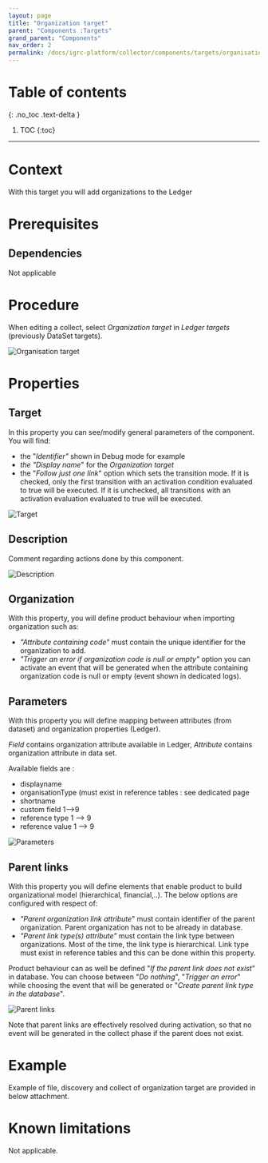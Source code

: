 ```yaml
---
layout: page
title: "Organization target"
parent: "Components :Targets"
grand_parent: "Components"
nav_order: 2
permalink: /docs/igrc-platform/collector/components/targets/organisation-target/
---
```


# Table of contents
{: .no_toc .text-delta }

1. TOC
{:toc}
---

# Context

With this target you will add organizations to the Ledger

# Prerequisites

## Dependencies

Not applicable  

# Procedure

When editing a collect, select _Organization target_ in _Ledger targets_ (previously DataSet targets).  

![Organisation target](igrc-platform/collector/components/targets/organization-target/images/2016-07-07_15_41_07-iGRC_Properties_-_demo_collectors_demo_040.Contractors.collector_-_iGRC_Analytic.png "Organisation target")

# Properties

## Target

In this property you can see/modify general parameters of the component. You will find:

- the "_Identifier"_ shown in Debug mode for example
- _the "Display name_" for the _Organization target_   
- the "_Follow just one link_" option which sets the transition mode. If it is checked, only the first transition with an activation condition evaluated to true will be executed. If it is unchecked, all transitions with an activation evaluation evaluated to true will be executed.

![Target](igrc-platform/collector/components/targets/organization-target/images/02_target.png "Target")

## Description

Comment regarding actions done by this component.

![Description](igrc-platform/collector/components/targets/organization-target/images/03_description.png "Description")

## Organization

With this property, you will define product behaviour when importing organization such as:   

- _"Attribute containing code"_ must contain the unique identifier for the organization to add.  
- _"Trigger an error if organization code is null or empty"_ option you can activate an event that will be generated when the attribute containing organization code is null or empty (event shown in dedicated logs).

## Parameters

With this property you will define mapping between attributes (from dataset) and organization properties (Ledger).   

_Field_ contains organization attribute available in Ledger, _Attribute_ contains organization attribute in data set.   

Available fields are :

- displayname
- organisationType (must exist in reference tables : see dedicated page
- shortname
- custom field 1--\>9
- reference type 1 --\> 9
- reference value 1 --\> 9

![Parameters](igrc-platform/collector/components/targets/organization-target/images/04_parameters.png "Parameters")

## Parent links

With this property you will define elements that enable product to build organizational model (hierarchical, financial,..). The below options are configured with respect of:

- _"Parent organization link attribute_" must contain identifier of the parent organization. Parent organization has not to be already in database.
- _"Parent link type(s) attribute"_ must contain the link type between organizations. Most of the time, the link type is hierarchical. Link type must exist in reference tables and this can be done within this property.  

Product behaviour can as well be defined "_If the parent link does not exist_" in database. You can choose between "_Do nothing_", "_Trigger an error_" while choosing the event that will be generated or "_Create parent link type in the database_".

![Parent links](igrc-platform/collector/components/targets/organization-target/images/05_parent_links.PNG "Parent links")

Note that parent links are effectively resolved during activation, so that no event will be generated in the collect phase if the parent does not exist.  

# Example

Example of file, discovery and collect of organization target are provided in below attachment.  

# Known limitations

Not applicable.  
